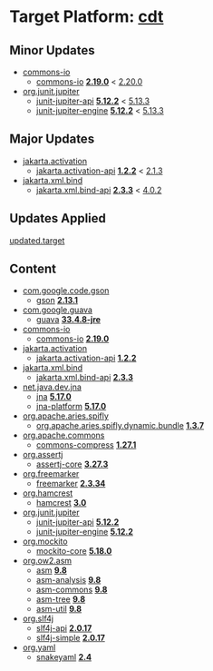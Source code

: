 # Target Platform: [cdt](https://raw.githubusercontent.com/eclipse-cdt/cdt/main/releng/org.eclipse.cdt.target/cdt.target)

## Minor Updates
 - [commons-io](https://repo.maven.apache.org/maven2/commons-io/)
    - [commons-io](https://repo.maven.apache.org/maven2/commons-io/commons-io/) **[2.19.0](https://repo.maven.apache.org/maven2/commons-io/commons-io/2.19.0)** < [2.20.0](https://repo.maven.apache.org/maven2/commons-io/commons-io/2.20.0/)
 - [org.junit.jupiter](https://repo.maven.apache.org/maven2/org/junit/jupiter/)
    - [junit-jupiter-api](https://repo.maven.apache.org/maven2/org/junit/jupiter/junit-jupiter-api/) **[5.12.2](https://repo.maven.apache.org/maven2/org/junit/jupiter/junit-jupiter-api/5.12.2)** < [5.13.3](https://repo.maven.apache.org/maven2/org/junit/jupiter/junit-jupiter-api/5.13.3/)
    - [junit-jupiter-engine](https://repo.maven.apache.org/maven2/org/junit/jupiter/junit-jupiter-engine/) **[5.12.2](https://repo.maven.apache.org/maven2/org/junit/jupiter/junit-jupiter-engine/5.12.2)** < [5.13.3](https://repo.maven.apache.org/maven2/org/junit/jupiter/junit-jupiter-engine/5.13.3/)

## Major Updates
 - [jakarta.activation](https://repo.maven.apache.org/maven2/jakarta/activation/)
    - [jakarta.activation-api](https://repo.maven.apache.org/maven2/jakarta/activation/jakarta.activation-api/) **[1.2.2](https://repo.maven.apache.org/maven2/jakarta/activation/jakarta.activation-api/1.2.2)** < [2.1.3](https://repo.maven.apache.org/maven2/jakarta/activation/jakarta.activation-api/2.1.3/)
 - [jakarta.xml.bind](https://repo.maven.apache.org/maven2/jakarta/xml/bind/)
    - [jakarta.xml.bind-api](https://repo.maven.apache.org/maven2/jakarta/xml/bind/jakarta.xml.bind-api/) **[2.3.3](https://repo.maven.apache.org/maven2/jakarta/xml/bind/jakarta.xml.bind-api/2.3.3)** < [4.0.2](https://repo.maven.apache.org/maven2/jakarta/xml/bind/jakarta.xml.bind-api/4.0.2/)

## Updates Applied
[updated.target](updated.target)

## Content
 - [com.google.code.gson](https://repo.maven.apache.org/maven2/com/google/code/gson/)
    - [gson](https://repo.maven.apache.org/maven2/com/google/code/gson/gson/) **[2.13.1](https://repo.maven.apache.org/maven2/com/google/code/gson/gson/2.13.1)**
 - [com.google.guava](https://repo.maven.apache.org/maven2/com/google/guava/)
    - [guava](https://repo.maven.apache.org/maven2/com/google/guava/guava/) **[33.4.8-jre](https://repo.maven.apache.org/maven2/com/google/guava/guava/33.4.8-jre)**
 - [commons-io](https://repo.maven.apache.org/maven2/commons-io/)
    - [commons-io](https://repo.maven.apache.org/maven2/commons-io/commons-io/) **[2.19.0](https://repo.maven.apache.org/maven2/commons-io/commons-io/2.19.0)**
 - [jakarta.activation](https://repo.maven.apache.org/maven2/jakarta/activation/)
    - [jakarta.activation-api](https://repo.maven.apache.org/maven2/jakarta/activation/jakarta.activation-api/) **[1.2.2](https://repo.maven.apache.org/maven2/jakarta/activation/jakarta.activation-api/1.2.2)**
 - [jakarta.xml.bind](https://repo.maven.apache.org/maven2/jakarta/xml/bind/)
    - [jakarta.xml.bind-api](https://repo.maven.apache.org/maven2/jakarta/xml/bind/jakarta.xml.bind-api/) **[2.3.3](https://repo.maven.apache.org/maven2/jakarta/xml/bind/jakarta.xml.bind-api/2.3.3)**
 - [net.java.dev.jna](https://repo.maven.apache.org/maven2/net/java/dev/jna/)
    - [jna](https://repo.maven.apache.org/maven2/net/java/dev/jna/jna/) **[5.17.0](https://repo.maven.apache.org/maven2/net/java/dev/jna/jna/5.17.0)**
    - [jna-platform](https://repo.maven.apache.org/maven2/net/java/dev/jna/jna-platform/) **[5.17.0](https://repo.maven.apache.org/maven2/net/java/dev/jna/jna-platform/5.17.0)**
 - [org.apache.aries.spifly](https://repo.maven.apache.org/maven2/org/apache/aries/spifly/)
    - [org.apache.aries.spifly.dynamic.bundle](https://repo.maven.apache.org/maven2/org/apache/aries/spifly/org.apache.aries.spifly.dynamic.bundle/) **[1.3.7](https://repo.maven.apache.org/maven2/org/apache/aries/spifly/org.apache.aries.spifly.dynamic.bundle/1.3.7)**
 - [org.apache.commons](https://repo.maven.apache.org/maven2/org/apache/commons/)
    - [commons-compress](https://repo.maven.apache.org/maven2/org/apache/commons/commons-compress/) **[1.27.1](https://repo.maven.apache.org/maven2/org/apache/commons/commons-compress/1.27.1)**
 - [org.assertj](https://repo.maven.apache.org/maven2/org/assertj/)
    - [assertj-core](https://repo.maven.apache.org/maven2/org/assertj/assertj-core/) **[3.27.3](https://repo.maven.apache.org/maven2/org/assertj/assertj-core/3.27.3)**
 - [org.freemarker](https://repo.maven.apache.org/maven2/org/freemarker/)
    - [freemarker](https://repo.maven.apache.org/maven2/org/freemarker/freemarker/) **[2.3.34](https://repo.maven.apache.org/maven2/org/freemarker/freemarker/2.3.34)**
 - [org.hamcrest](https://repo.maven.apache.org/maven2/org/hamcrest/)
    - [hamcrest](https://repo.maven.apache.org/maven2/org/hamcrest/hamcrest/) **[3.0](https://repo.maven.apache.org/maven2/org/hamcrest/hamcrest/3.0)**
 - [org.junit.jupiter](https://repo.maven.apache.org/maven2/org/junit/jupiter/)
    - [junit-jupiter-api](https://repo.maven.apache.org/maven2/org/junit/jupiter/junit-jupiter-api/) **[5.12.2](https://repo.maven.apache.org/maven2/org/junit/jupiter/junit-jupiter-api/5.12.2)**
    - [junit-jupiter-engine](https://repo.maven.apache.org/maven2/org/junit/jupiter/junit-jupiter-engine/) **[5.12.2](https://repo.maven.apache.org/maven2/org/junit/jupiter/junit-jupiter-engine/5.12.2)**
 - [org.mockito](https://repo.maven.apache.org/maven2/org/mockito/)
    - [mockito-core](https://repo.maven.apache.org/maven2/org/mockito/mockito-core/) **[5.18.0](https://repo.maven.apache.org/maven2/org/mockito/mockito-core/5.18.0)**
 - [org.ow2.asm](https://repo.maven.apache.org/maven2/org/ow2/asm/)
    - [asm](https://repo.maven.apache.org/maven2/org/ow2/asm/asm/) **[9.8](https://repo.maven.apache.org/maven2/org/ow2/asm/asm/9.8)**
    - [asm-analysis](https://repo.maven.apache.org/maven2/org/ow2/asm/asm-analysis/) **[9.8](https://repo.maven.apache.org/maven2/org/ow2/asm/asm-analysis/9.8)**
    - [asm-commons](https://repo.maven.apache.org/maven2/org/ow2/asm/asm-commons/) **[9.8](https://repo.maven.apache.org/maven2/org/ow2/asm/asm-commons/9.8)**
    - [asm-tree](https://repo.maven.apache.org/maven2/org/ow2/asm/asm-tree/) **[9.8](https://repo.maven.apache.org/maven2/org/ow2/asm/asm-tree/9.8)**
    - [asm-util](https://repo.maven.apache.org/maven2/org/ow2/asm/asm-util/) **[9.8](https://repo.maven.apache.org/maven2/org/ow2/asm/asm-util/9.8)**
 - [org.slf4j](https://repo.maven.apache.org/maven2/org/slf4j/)
    - [slf4j-api](https://repo.maven.apache.org/maven2/org/slf4j/slf4j-api/) **[2.0.17](https://repo.maven.apache.org/maven2/org/slf4j/slf4j-api/2.0.17)**
    - [slf4j-simple](https://repo.maven.apache.org/maven2/org/slf4j/slf4j-simple/) **[2.0.17](https://repo.maven.apache.org/maven2/org/slf4j/slf4j-simple/2.0.17)**
 - [org.yaml](https://repo.maven.apache.org/maven2/org/yaml/)
    - [snakeyaml](https://repo.maven.apache.org/maven2/org/yaml/snakeyaml/) **[2.4](https://repo.maven.apache.org/maven2/org/yaml/snakeyaml/2.4)**

